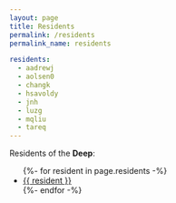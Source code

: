 ```yaml
---
layout: page
title: Residents
permalink: /residents
permalink_name: residents

residents:
  - aadrewj
  - aolsen0
  - changk
  - hsavoldy
  - jnh
  - luzg
  - mqliu
  - tareq
---
```


Residents of the **Deep**:

<ul>
{%- for resident in page.residents -%}
<li><a href="{{ site.baseurl }}/residents/{{ resident }}">{{ resident }}</a></li>
{%- endfor -%}
</ul>
